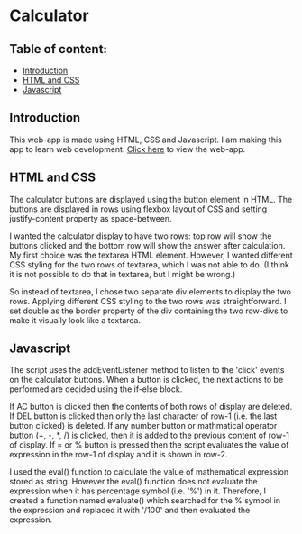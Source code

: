 # Calculator
## Table of content:
- [Introduction](#introduction)
- [HTML and CSS](#htmlandcss)
- [Javascript](#javascript)

<a id="introduction"></a>
## Introduction
This web-app is made using HTML, CSS and Javascript. I am making this app to learn web development. [Click here](https://calculator-plum-iota.vercel.app/) to view the web-app.

<a id="htmlandcss"></a>
## HTML and CSS
The calculator buttons are displayed using the button element in HTML. The buttons are displayed in rows using flexbox layout of CSS and setting justify-content property as space-between.

I wanted the calculator display to have two rows: top row will show the buttons clicked and the bottom row will show the answer after calculation. My first choice was the textarea HTML element. However, I wanted different CSS styling for the two rows of textarea, which I was not able to do. (I think it is not possible to do that in textarea, but I might be wrong.)

So instead of textarea, I chose two separate div elements to display the two rows. Applying different CSS styling to the two rows was straightforward. I set double as the border property of the div containing the two row-divs to make it visually look like a textarea.

<a id="javascript"></a>
## Javascript
The script uses the addEventListener method to listen to the 'click' events on the calculator buttons. When a button is clicked, the next actions to be performed are decided using the if-else block.

If AC button is clicked then the contents of both rows of display are deleted. If DEL button is clicked then only the last character of row-1 (i.e. the last button clicked) is deleted. If any number button or mathmatical operator button (+, -, *, /) is clicked, then it is added to the previous content of row-1 of display. If = or % button is pressed then the script evaluates the value of expression in the row-1 of display and it is shown in row-2.

I used the eval() function to calculate the value of mathematical expression stored as string. However the eval() function does not evaluate the expression when it has percentage symbol (i.e. '%') in it. Therefore, I created a function named evaluate() which searched for the % symbol in the expression and replaced it with '/100' and then evaluated the expression.
